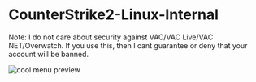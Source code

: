 # CounterStrike2-Linux-Internal

Note: I do not care about security against VAC/VAC Live/VAC NET/Overwatch. If you use this, then I cant guarantee or deny that your account will be banned.

![cool menu preview](https://r2.e-z.host/bb3dfc85-7f7f-4dcb-8b0b-3a4af0aa57e4/rdtpcaeg8h3tvt0xhh.webp)


